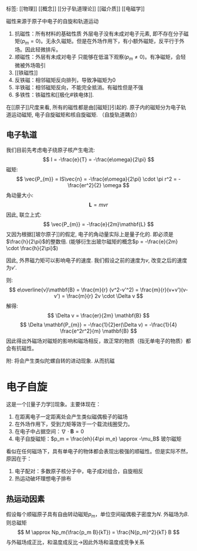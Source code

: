 标签: [[物理]] [[概念]] [[分子轨道理论]] [[磁介质]] [[电磁学]]

磁性来源于原子中电子的自旋和轨道运动

1. 抗磁性：所有材料的基础性质 外层电子没有未成对电子元素, 即不存在分子磁矩($p_{m} = 0$)。无永久磁矩。但是在外场作用下，有小额外磁矩，反平行于外场。因此轻微排斥。
2. 顺磁性：外层有未成对电子 只能够在低温下观察($p_{m} \neq 0$)。有净磁矩，会轻微被外场吸引
3. [[铁磁性]]
4. 反铁磁：相邻磁矩反向排列，导致净磁矩为0
5. 半铁磁：相邻磁矩反向，不能完全抵消。有磁性但是不强
6. 多铁性：铁磁性和[[极化#铁电体]]. 

在[[原子]]尺度来看, 所有的磁性都是由[[磁矩]]引起的. 原子内的磁矩分为电子轨道运动磁矩, 电子自旋磁矩和核自旋磁矩. （自旋轨道耦合）

## 电子轨道

我们目前先考虑电子绕原子核产生电流: 
$$
I = -\frac{e}{T} = -\frac{e\omega}{2\pi}
$$
磁矩:
$$
\vec{P_{m}} = IS\vec{n} = -\frac{e\omega}{2\pi} \cdot \pi r^2 = -\frac{er^2}{2} \omega
$$
角动量大小: 
$$
\mathbf{L} = mvr
$$
因此, 联立上式: 
$$
\vec{P_{m}} = -\frac{e}{2m}\mathbf{L}
$$
又因为根据[[玻尔原子]]的假定, 电子的角动量实际上是量子化的. 即必须是$\frac{h}{2\pi}$的整数倍. (能够衍生出玻尔磁矩的概念$p = -\frac{e}{2m} \cdot \frac{h}{2\pi}$)

因此, 外界磁力矩可以影响电子的速度. 我们假设之前的速度为$v$, 改变之后的速度为$v'$. 

则: 
$$
e\overline{v}\mathbf{B} = \frac{m}{r} (v^2-v'^2) = \frac{m}{r}(v+v')(v-v') = \frac{m}{r} 2v \cdot \Delta v
$$
解得:
$$
\Delta v = \frac{er}{2m} \mathbf{B}
$$
$$
\Delta \mathbf{P_{m}} = -\frac{1}{2}er(\Delta v) = -\frac{1}{4} \frac{e^2r^2}{m} \mathbf{B}
$$
因此得出外磁场对磁矩的影响和磁场相反，故正常的物质（指无单电子的物质）都会有抗磁性。

附: 将会产生类似陀螺自转的进动现象. 从而抗磁
# 电子自旋

这是一个[[量子力学]]现象。主要体现在：
1. 在距离电子一定距离处会产生类似磁偶极子的磁场
2. 在外场作用下，受到力矩等效于一个载流线圈受力。
3. 在电子中占据空间：$\nabla \cdot \mathbf{B} = 0$
4. 电子自旋磁矩：$p_m = \frac{eh}{4\pi m_e} \approx -\mu_B$ 玻尔磁矩


看似在任何磁场下，具有单电子的物体都会表现出极强的顺磁性。但是实际不然，原因在于：
1. 电子配对：多数原子核分子中，电子成对组合，自旋相反
2. 热运动破坏理想电子排布

## 热运动因素

假设每个顺磁原子具有自由转动磁矩$p_m$，单位空间磁偶极子密度为$N$. 外磁场为$B$. 则总磁矩
$$
M \approx Np_m(\frac{p_m B}{kT}) = \frac{N{p_m}^2}{kT} B
$$
与外磁场成正比，和温度成反比$\to$因此外场和温度成竞争关系
